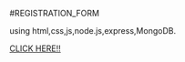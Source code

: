 #REGISTRATION_FORM


using html,css,js,node.js,express,MongoDB.



 <a href="https://registration-form-ll1s.onrender.com"   target="blank"> CLICK HERE!!</a>


        

